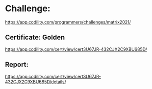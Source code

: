 ﻿# Challenge: 
https://app.codility.com/programmers/challenges/matrix2021/

## Certificate: Golden
https://app.codility.com/cert/view/cert3U67JR-432CJX2C9XBU685D/

## Report:
https://app.codility.com/cert/view/cert3U67JR-432CJX2C9XBU685D/details/